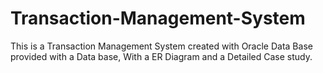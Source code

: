 # Transaction-Management-System

This is a Transaction Management System created with Oracle Data Base provided with a Data base, With a ER Diagram and a Detailed Case study.
